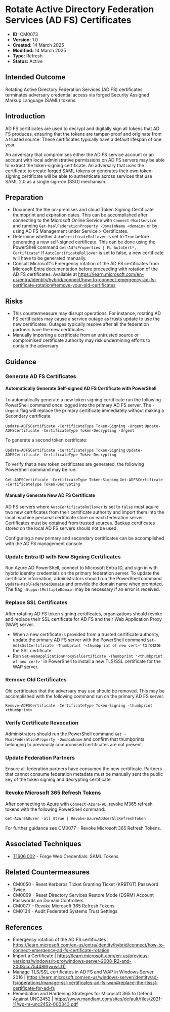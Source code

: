 # Rotate Active Directory Federation Services (AD FS) Certificates

* **ID:** CM0073
* **Version:** 1.0
* **Created:** 14 March 2025
* **Modified:** 14 March 2025
* **Type:** Refresh
* **Status:** Active

## Intended Outcome

Rotating Active Directory Federation Services (AD FS) certificates terminates adversary credential access via forged Security Assigned Markup Language (SAML) tokens.

## Introduction

AD FS certificates are used to decrypt and digitally sign all tokens that AD FS produces, ensuring that the tokens are tamper-proof and originate from a trusted source. These certificates typically have a default lifespan of one year.

An adversary that compromises either the AD FS service account or an account with local administrative permissions on AD FS servers may be able to extract the token-signing certificate. An adversary that uses the certificate to create forged SAML tokens or generates their own token-signing certificate will be able to authenticate across services that use SAML 2.0 as a single sign-on (SSO) mechanism.

## Preparation

- Document the the on-premises and cloud Token Signing Certificate thumbprint and expiration dates. This can be accomplished after connecting to the Microsoft Online Service with `Connect-MsolService` and running `Get-MsolFederationProperty -DomainName <domain>` or by using AD FS Management under Service > Certificates.
- Determine whether  `AutoCertificateRollover` is set to `True` before generating a new self-signed certificate. This can be done using the PowerShell command `Get-AdfsProperties | FL AutoCert*, Certificate*` If `AutoCertificateRollover` is set to false, a new certificate will have to be generated manually.
- Consult Microsoft's Emergency rotation of the AD FS certificates from Microsoft Entra documentation before proceeding with rotation of the AD FS certificates. Available at <https://learn.microsoft.com/en-us/entra/identity/hybrid/connect/how-to-connect-emergency-ad-fs-certificate-rotation#remove-your-old-certificates>

## Risks

- This countermeasure may disrupt operations. For instance, rotating AD FS certificates may cause a service outage as trusts update to use the new certificates. Outages typically resolve after all the federation partners have the new certificates.
- Manually importing a certificate from an untrusted source or compromised certificate authority may risk undermining efforts to contain the adversary

## Guidance

### Generate AD FS Certificates

#### Automatically Generate Self-signed AD FS Certificate with PowerShell

To automatically generate a new token signing certificate run the following PowerShell command once logged into the primary AD FS server. The `-Urgent` flag will replace the primary certificate immediately without making a Secondary certificate.

`Update-ADFSCertificate -CertificateType Token-Signing -Urgent`
`Update-ADFSCertificate -CertificateType Token-Decrypting -Urgent`


To generate a second token certificate:

`Update-ADFSCertificate -CertificateType Token-Signing`
`Update-ADFSCertificate -CertificateType Token-Decrypting`

To verify that a new token certificates are generated, the following PowerShell command may be run:

`Get-ADFSCertificate -CertificateType Token-Signing`
`Get-ADFSCertificate -CertificateType Token-Decrypting`

#### Manually Generate New AD FS Certificate

AD FS servers where `AutoCertificateRollover` is set to `false` must aquire two new certificates from their certificate authority and import them into the local machine personal certificate store on each federation server. Certificates must be obtained from trusted sources. Backup certificates stored on the local AD FS servers should not be used.

Configuring a new primary and secondary certificates can be accomplished with the AD FS management console. 

### Update Entra ID with New Signing Certificates

Run Azure AD PowerShell, connect to Microsoft Entra ID, and sign in with hybrid identity credentials on the primary federation server. To update the certificate information, administrators should run the PowerShell command `Update-MsolFederatedDomain` and provide the domain name when prompted. The flag `-SupportMultipleDomain` may be necessary if an error is received. 

### Replace SSL Certificates

After rotating AD FS token signing certificates, organizations should revoke and replace their SSL certificate for AD FS and their Web Application Proxy (WAP) server. 

- When a new certificate is provided from a trusted certificate authority, update the primary  AD FS server with the PowerShell command `Set-AdfsSslCertificate -Thumbprint '<thumbprint of new cert>'` to rotate the SSL certificate. 
- Run `Set-WebApplicationProxySslCertificate -Thumbprint '<thumbprint of new cert>'` in PowerShell to install a new TLS/SSL certificate for the WAP server.

### Remove Old Certificates

Old certificates that the adversary may use should be removed. This may be accomplished with the following command run on the primary AD FS server. 

`Remove-ADFSCertificate -CertificateType Token-Signing -thumbprint <thumbprint>`

### Verify Certificate Revocation

Administrators should run the PowerShell command `Get -MsolFederationProperty -DomainName` and confirm that thumbprints belonging to previously compromised certificates are not present.

### Update Federation Partners

Ensure all federation partners have consumed the new certificate. Partners that cannot consume federation metadata must be manually sent the public key of the token signing and decrypting certificate.

### Revoke Microsoft 365 Refresh Tokens

After connecting to Azure with `Connect-Azure-AD`, revoke M365 refresh tokens with the following PowerShell command:

`Get-AzureADuser -all $true | Revoke-AzureADUserAllRefreshToken`

For further guidance see CM0077 - Revoke Microsoft 365 Refresh Tokens.

## Associated Techniques

- [T1606.002](https://attack.mitre.org/techniques/T1606/002/) -  Forge Web Credentials: SAML Tokens 

## Related Countermeasures

- CM0050 - Reset Kerberos Ticket Granting Ticket (KRBTGT) Password Twice
- CM0069 - Reset Directory Services Restore Mode (DSRM) Account Passwords on Domain Controllers
- CM0077 - Revoke Microsoft 365 Refresh Tokens
- CM0134 - Audit Federated Systems Trust Settings

## References

- Emergency rotation of the AD FS certificates | <https://learn.microsoft.com/en-us/entra/identity/hybrid/connect/how-to-connect-emergency-ad-fs-certificate-rotation>
- Import a Certificate | <https://learn.microsoft.com/en-us/previous-versions/windows/it-pro/windows-server-2008-R2-and-2008/cc754489(v=ws.11)>
- Manage TLS/SSL certificates in AD FS and WAP in Windows Server 2016 | <https://learn.microsoft.com/en-us/windows-server/identity/ad-fs/operations/manage-ssl-certificates-ad-fs-wap#replace-the-tlsssl-certificate-for-ad-fs>
- Remediation and Hardening Strategies for Microsoft 365 to Defend Against UNC2452 | <https://www.mandiant.com/sites/default/files/2021-11/wp-m-unc2452-000343.pdf>

